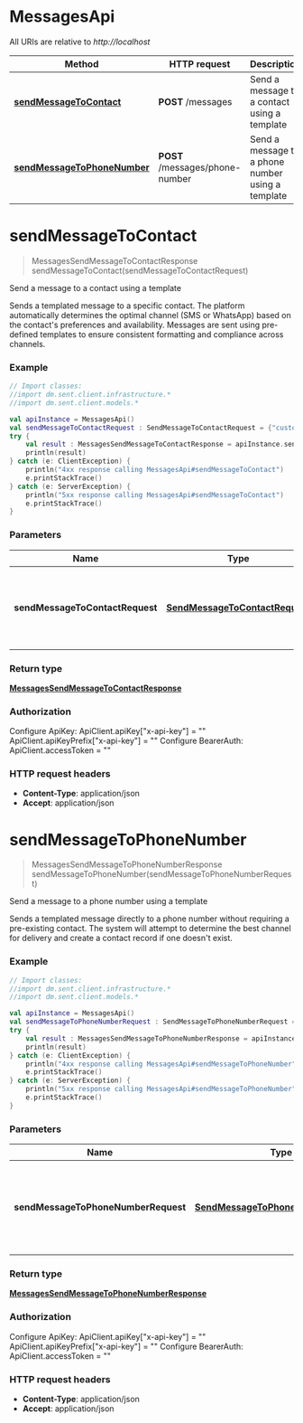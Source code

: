 # MessagesApi

All URIs are relative to *http://localhost*

Method | HTTP request | Description
------------- | ------------- | -------------
[**sendMessageToContact**](MessagesApi.md#sendMessageToContact) | **POST** /messages | Send a message to a contact using a template
[**sendMessageToPhoneNumber**](MessagesApi.md#sendMessageToPhoneNumber) | **POST** /messages/phone-number | Send a message to a phone number using a template


<a name="sendMessageToContact"></a>
# **sendMessageToContact**
> MessagesSendMessageToContactResponse sendMessageToContact(sendMessageToContactRequest)

Send a message to a contact using a template

Sends a templated message to a specific contact. The platform automatically determines the optimal channel (SMS or WhatsApp) based on the contact&#39;s preferences and availability. Messages are sent using pre-defined templates to ensure consistent formatting and compliance across channels.

### Example
```kotlin
// Import classes:
//import dm.sent.client.infrastructure.*
//import dm.sent.client.models.*

val apiInstance = MessagesApi()
val sendMessageToContactRequest : SendMessageToContactRequest = {"customerId":"550e8400-e29b-41d4-a716-446655440000","contactId":"7c11e821-c839-4c3d-8a89-1f78b71a0c38","templateId":"9b1deb4d-3b7d-4bad-9bdd-2b0d7b3dcb6d"} // SendMessageToContactRequest | Message details including customer ID, contact ID, and template ID
try {
    val result : MessagesSendMessageToContactResponse = apiInstance.sendMessageToContact(sendMessageToContactRequest)
    println(result)
} catch (e: ClientException) {
    println("4xx response calling MessagesApi#sendMessageToContact")
    e.printStackTrace()
} catch (e: ServerException) {
    println("5xx response calling MessagesApi#sendMessageToContact")
    e.printStackTrace()
}
```

### Parameters

Name | Type | Description  | Notes
------------- | ------------- | ------------- | -------------
 **sendMessageToContactRequest** | [**SendMessageToContactRequest**](SendMessageToContactRequest.md)| Message details including customer ID, contact ID, and template ID |

### Return type

[**MessagesSendMessageToContactResponse**](MessagesSendMessageToContactResponse.md)

### Authorization


Configure ApiKey:
    ApiClient.apiKey["x-api-key"] = ""
    ApiClient.apiKeyPrefix["x-api-key"] = ""
Configure BearerAuth:
    ApiClient.accessToken = ""

### HTTP request headers

 - **Content-Type**: application/json
 - **Accept**: application/json

<a name="sendMessageToPhoneNumber"></a>
# **sendMessageToPhoneNumber**
> MessagesSendMessageToPhoneNumberResponse sendMessageToPhoneNumber(sendMessageToPhoneNumberRequest)

Send a message to a phone number using a template

Sends a templated message directly to a phone number without requiring a pre-existing contact. The system will attempt to determine the best channel for delivery and create a contact record if one doesn&#39;t exist.

### Example
```kotlin
// Import classes:
//import dm.sent.client.infrastructure.*
//import dm.sent.client.models.*

val apiInstance = MessagesApi()
val sendMessageToPhoneNumberRequest : SendMessageToPhoneNumberRequest = {"customerId":"550e8400-e29b-41d4-a716-446655440000","phoneNumber":"+1234567890","templateId":"9b1deb4d-3b7d-4bad-9bdd-2b0d7b3dcb6d"} // SendMessageToPhoneNumberRequest | Message details including customer ID, phone number, and template ID
try {
    val result : MessagesSendMessageToPhoneNumberResponse = apiInstance.sendMessageToPhoneNumber(sendMessageToPhoneNumberRequest)
    println(result)
} catch (e: ClientException) {
    println("4xx response calling MessagesApi#sendMessageToPhoneNumber")
    e.printStackTrace()
} catch (e: ServerException) {
    println("5xx response calling MessagesApi#sendMessageToPhoneNumber")
    e.printStackTrace()
}
```

### Parameters

Name | Type | Description  | Notes
------------- | ------------- | ------------- | -------------
 **sendMessageToPhoneNumberRequest** | [**SendMessageToPhoneNumberRequest**](SendMessageToPhoneNumberRequest.md)| Message details including customer ID, phone number, and template ID |

### Return type

[**MessagesSendMessageToPhoneNumberResponse**](MessagesSendMessageToPhoneNumberResponse.md)

### Authorization


Configure ApiKey:
    ApiClient.apiKey["x-api-key"] = ""
    ApiClient.apiKeyPrefix["x-api-key"] = ""
Configure BearerAuth:
    ApiClient.accessToken = ""

### HTTP request headers

 - **Content-Type**: application/json
 - **Accept**: application/json

